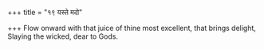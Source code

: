 +++
title = "१९ यस्ते मदो"

+++
Flow onward with that juice of thine most excellent, that brings delight,  
     Slaying the wicked, dear to Gods.